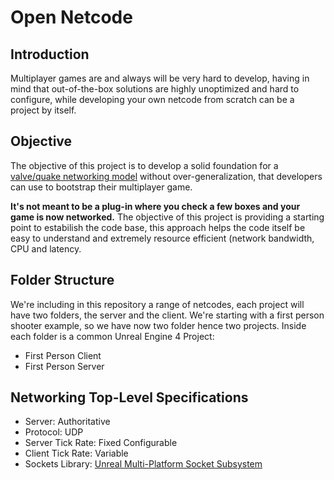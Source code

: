Open Netcode
======

Introduction
------
Multiplayer games are and always will be very hard to develop, having in mind that out-of-the-box solutions are highly unoptimized and hard to configure, while developing your own netcode from scratch can be a project by itself.

Objective
------
The objective of this project is to develop a solid foundation for a [valve/quake networking model](https://developer.valvesoftware.com/wiki/Source_Multiplayer_Networking) without over-generalization, that developers can use to bootstrap their multiplayer game.

**It's not meant to be a plug-in where you check a few boxes and your game is now networked.** The objective of this project is providing a starting point to estabilish the code base, this approach helps the code itself be easy to understand and extremely resource efficient (network bandwidth, CPU and latency.

Folder Structure
------
We're including in this repository a range of netcodes, each project will have two folders, the server and the client. We're starting with a first person shooter example, so we have now two folder hence two projects. Inside each folder is a common Unreal Engine 4 Project:
- First Person Client
- First Person Server

Networking  Top-Level Specifications
------
- Server: Authoritative
- Protocol: UDP
- Server Tick Rate: Fixed Configurable
- Client Tick Rate: Variable
- Sockets Library: [Unreal Multi-Platform Socket Subsystem](https://api.unrealengine.com/INT/API/Runtime/Sockets/ISocketSubsystem/index.html)

